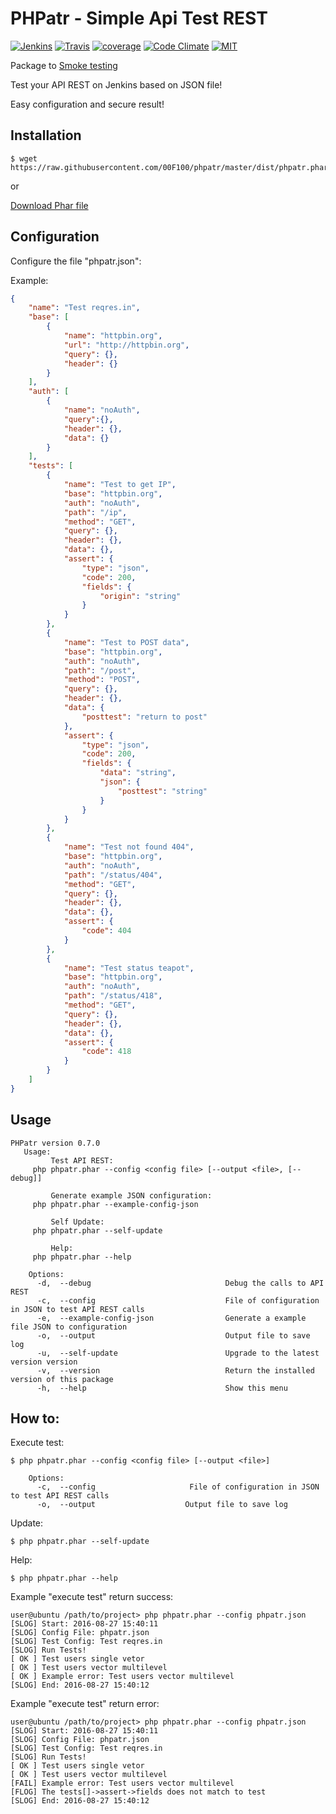 
PHPatr - Simple Api Test REST
========================================

[![Jenkins](https://img.shields.io/badge/build%20Jenkins-passing-brightgreen.svg)](https://codeclimate.com/github/00F100/phpatr) [![Travis](https://img.shields.io/travis/00F100/phpatr.svg?maxAge=2592000)]() [![coverage](https://img.shields.io/codecov/c/github/00F100/phpatr.svg)](https://codecov.io/gh/00F100/phpatr) [![Code Climate](https://img.shields.io/codeclimate/github/00F100/phpatr.svg)](https://codeclimate.com/github/00F100/phpatr) [![MIT](https://img.shields.io/dub/l/vibe-d.svg?maxAge=2592000)](https://codeclimate.com/github/00F100/phpatr) 

Package to [Smoke testing](https://en.wikipedia.org/wiki/Smoke_testing_(software))

Test your API REST on Jenkins based on JSON file!

Easy configuration and secure result!

Installation
--------------------

```
$ wget https://raw.githubusercontent.com/00F100/phpatr/master/dist/phpatr.phar
```

or

[Download Phar file](https://raw.githubusercontent.com/00F100/phpatr/master/dist/phpatr.phar)

Configuration
--------------------

Configure the file "phpatr.json":

Example:

```json
{
	"name": "Test reqres.in",
	"base": [
		{
			"name": "httpbin.org",
			"url": "http://httpbin.org",
			"query": {},
			"header": {}
		}
	],
	"auth": [
		{
			"name": "noAuth",
			"query":{},
			"header": {},
			"data": {}
		}
	],
	"tests": [
		{
			"name": "Test to get IP",
			"base": "httpbin.org",
			"auth": "noAuth",
			"path": "/ip",
			"method": "GET",
			"query": {},
			"header": {},
			"data": {},
			"assert": {
				"type": "json",
				"code": 200,
				"fields": {
					"origin": "string"
				}
			}
		},
		{
			"name": "Test to POST data",
			"base": "httpbin.org",
			"auth": "noAuth",
			"path": "/post",
			"method": "POST",
			"query": {},
			"header": {},
			"data": {
				"posttest": "return to post"
			},
			"assert": {
				"type": "json",
				"code": 200,
				"fields": {
					"data": "string",
					"json": {
						"posttest": "string"
					}
				}
			}
		},
		{
			"name": "Test not found 404",
			"base": "httpbin.org",
			"auth": "noAuth",
			"path": "/status/404",
			"method": "GET",
			"query": {},
			"header": {},
			"data": {},
			"assert": {
				"code": 404
			}
		},
		{
			"name": "Test status teapot",
			"base": "httpbin.org",
			"auth": "noAuth",
			"path": "/status/418",
			"method": "GET",
			"query": {},
			"header": {},
			"data": {},
			"assert": {
				"code": 418
			}
		}
	]
}
```

Usage
--------------------

```
PHPatr version 0.7.0
   Usage:
         Test API REST: 
	 php phpatr.phar --config <config file> [--output <file>, [--debug]]  

         Generate example JSON configuration: 
	 php phpatr.phar --example-config-json  

         Self Update: 
	 php phpatr.phar --self-update  

         Help: 
	 php phpatr.phar --help  

	Options:
	  -d,  --debug                    			Debug the calls to API REST  
	  -c,  --config                     		File of configuration in JSON to test API REST calls  
	  -e,  --example-config-json         		Generate a example file JSON to configuration  
	  -o,  --output                     		Output file to save log  
	  -u,  --self-update                		Upgrade to the latest version version  
	  -v,  --version                    		Return the installed version of this package  
	  -h,  --help                      			Show this menu  
```

How to:
--------------------

Execute test:

```
$ php phpatr.phar --config <config file> [--output <file>]

	Options:
	  -c,  --config                     File of configuration in JSON to test API REST calls  
	  -o,  --output                    Output file to save log  
```

Update:

```
$ php phpatr.phar --self-update
```

Help:

```
$ php phpatr.phar --help
```

Example "execute test" return success:

```
user@ubuntu /path/to/project> php phpatr.phar --config phpatr.json
[SLOG] Start: 2016-08-27 15:40:11 
[SLOG] Config File: phpatr.json 
[SLOG] Test Config: Test reqres.in 
[SLOG] Run Tests! 
[ OK ] Test users single vetor 
[ OK ] Test users vector multilevel 
[ OK ] Example error: Test users vector multilevel 
[SLOG] End: 2016-08-27 15:40:12 

```

Example "execute test" return error:

```
user@ubuntu /path/to/project> php phpatr.phar --config phpatr.json
[SLOG] Start: 2016-08-27 15:40:11 
[SLOG] Config File: phpatr.json 
[SLOG] Test Config: Test reqres.in 
[SLOG] Run Tests! 
[ OK ] Test users single vetor 
[ OK ] Test users vector multilevel 
[FAIL] Example error: Test users vector multilevel 
[FLOG] The tests[]->assert->fields does not match to test 
[SLOG] End: 2016-08-27 15:40:12 

```
